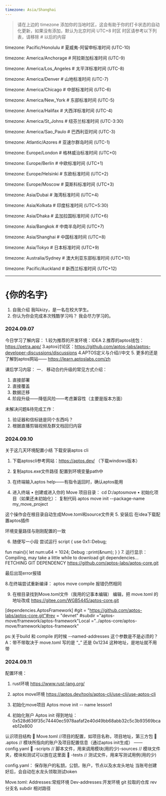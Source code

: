 ```yaml
---
timezone: Asia/Shanghai
---
```


> 请在上边的 timezone 添加你的当地时区，这会有助于你的打卡状态的自动化更新，如果没有添加，默认为北京时间 UTC+8 时区
> 时区请参考以下列表，请移除 # 以后的内容

timezone: Pacific/Honolulu # 夏威夷-阿留申标准时间 (UTC-10)

timezone: America/Anchorage # 阿拉斯加标准时间 (UTC-9)

timezone: America/Los_Angeles # 太平洋标准时间 (UTC-8)

timezone: America/Denver # 山地标准时间 (UTC-7)

timezone: America/Chicago # 中部标准时间 (UTC-6)

timezone: America/New_York # 东部标准时间 (UTC-5)

timezone: America/Halifax # 大西洋标准时间 (UTC-4)

timezone: America/St_Johns # 纽芬兰标准时间 (UTC-3:30)

timezone: America/Sao_Paulo # 巴西利亚时间 (UTC-3)

timezone: Atlantic/Azores # 亚速尔群岛时间 (UTC-1)

timezone: Europe/London # 格林威治标准时间 (UTC+0)

timezone: Europe/Berlin # 中欧标准时间 (UTC+1)

timezone: Europe/Helsinki # 东欧标准时间 (UTC+2)

timezone: Europe/Moscow # 莫斯科标准时间 (UTC+3)

timezone: Asia/Dubai # 海湾标准时间 (UTC+4)

timezone: Asia/Kolkata # 印度标准时间 (UTC+5:30)

timezone: Asia/Dhaka # 孟加拉国标准时间 (UTC+6)

timezone: Asia/Bangkok # 中南半岛时间 (UTC+7)

timezone: Asia/Shanghai # 中国标准时间 (UTC+8)

timezone: Asia/Tokyo # 日本标准时间 (UTC+9)

timezone: Australia/Sydney # 澳大利亚东部标准时间 (UTC+10)

timezone: Pacific/Auckland # 新西兰标准时间 (UTC+12)

---

# {你的名字}

1. 自我介绍
我叫kizy，是一名在校大学生。
2. 你认为你会完成本次残酷学习吗？
我会尽力学习的。


<!-- Content_START -->

### 2024.09.07

今日学习了解内容：
1.较为推荐的开发环境：IDEA
2.推荐的aptos钱包：https://petra.app/
3.aptos讨论区：https://github.com/aptos-labs/aptos-developer-discussions/discussions
4.APTOS定义与介绍//中文
5. 更多的还是了解到aptos网站—— https://learn.aptoslabs.com/zh




课后学习内容：
一． 移动合约升级的常见方式介绍：
1.	直接部署
2.	直接覆盖
3.	数据迁移
4.	阶段升级——降低风险——考虑兼容性（主要是版本方面）

未解决问题&待完成工作：
1.	验证器和信标链是同个东西吗？
2.	根据直播剪辑视频及群文档回归内容

### 2024.09.10
关于这几天环境配置小结
下载安装aptos cli
1.	下载aptoscli参考网站：https://aptos.dev/ （下载windows版本）
2.	复制aptos.exe文件路径 配置到环境变量path中
3.	在终端输入aptos help——有指令返回时，确认aptos能用
 
4.	进入终端
•  创建或进入你的 Move 项目目录：
cd D:/aptosmove
•  初始化项目（如果还未初始化）：
复制代码
aptos move init --package-name my_move_project

这个操作会在根目录自动生成Move.toml和source文件夹
5.	安装后 在idea下载配置aptos插件
 
 
环境变量路径与刚刚配置的一致
 
6.	随便写一小段 尝试运行
script {
use 0x1::Debug;

fun main(){
  let num:u64 = 1024;
Debug ::print(&num);
    }
}
7.	运行显示：
Compiling, may take a little while to download git dependencies...
FETCHING GIT DEPENDENCY https://github.com/aptos-labs/aptos-core.git

最后出现error报错
 
8.在终端尝试重新编译：
aptos move compile
报错仍然相同

9.	在根目录找到Move.toml文件（我用的记事本编辑）
编辑，把 move.toml 的地址改成 https://gitee.com/WGB5445/aptos-core.git

[dependencies.AptosFramework]
#git = "https://github.com/aptos-labs/aptos-core.git"#rev = "devnet"
#subdir ="aptos-move/framework/aptos-framework"Local ="../aptos-core/aptos-move/framework/aptos-framework"


ps:关于build 和 compile 的时候 --named-addresses 这个参数是不是必须的？
A：带不带取决于 move.toml 写的是 “_” 还是 0x1234 这种地址，是地址就不用带

### 2024.09.11

配置环境：
1.	rust环境
https://www.rust-lang.org/
2.	aptos move环境
https://aptos.dev/tools/aptos-cli/use-cli/use-aptos-cli 
3.	初始化move项目
Aptos move init -- name lesson1
 
4.	初始化账户
Aptos init
得到地址：0x528d636f35c74440ec5978aafaf2e40d49bb68abb32c5c3b93569bcaeb12e800

认识项目结构
	Move.toml //项目的配置，如项目名称，项目地址，第三方包
	.aptos // 模块所指向的账户及项目配置信息（通过aptos init生成）
——config.yaml
	-scripts // 脚本文件，用来调用模块(用的少)-sources // 模块文件夹，模块和测试可以放在这里面
	-tests // 测试文件，用来写测试用例(用的少)

config.yaml：
保存账户的私钥，公钥，账户，节点以及水龙头地址
当账号创建好后，会自动在水龙头领取测试token


Move.toml:
Addresses:常规环境
Dev-addresses:开发环境
git 拉取的仓库
rev 分支名
subdir 相对路径


<!-- Content_END -->
